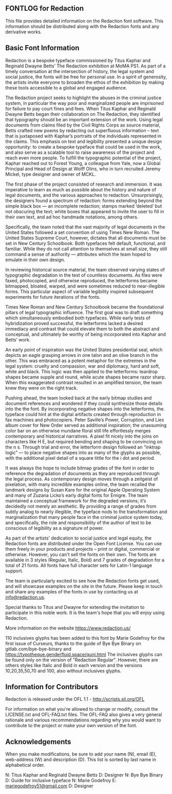 FONTLOG for Redaction
-------------------

This file provides detailed information on the Redaction font software.
This information should be distributed along with the Redaction fonts
and any derivative works.


Basic Font Information
--------------------------

Redaction is a bespoke typeface commissioned by Titus Kaphar and Reginald Dwayne Betts’ The Redaction exhibition at MoMA PS1. As part of a timely conversation at the intersection of history, the legal system and social justice, the fonts will be free for personal use. In a spirit of generosity, the artists invite everyone to broaden the ethos of the exhibition by making these tools accessible to a global and engaged audience.

The Redaction project seeks to highlight the abuses in the criminal justice system, in particular the way poor and marginalized people are imprisoned for failure to pay court fines and fees. When Titus Kaphar and Reginald Dwayne Betts began their collaboration on The Redaction, they identified that typography should be an important extension of the work. Using legal documents from claims filed by the Civil Rights Corps as source material, Betts crafted new poems by redacting out superfluous information – text that is juxtaposed with Kaphar’s portraits of the individuals represented in the claims. This emphasis on text and legibility presented a unique design opportunity: to create a bespoke typeface that could be used in the work, and also serve as a scalable tool to raise awareness of the project and reach even more people. To fulfill the typographic potential of the project, Kaphar reached out to Forest Young, a colleague from Yale, now a Global Principal and Head of Design at Wolff Olins, who in turn recruited Jeremy Mickel, type designer and owner of MCKL.

The first phase of the project consisted of research and immersion. It was imperative to learn as much as possible about the history and nature of legal documents, and the various approaches to redaction. Unsurprisingly, the designers found a spectrum of redaction: forms extending beyond the simple black box — an incomplete redaction; stamps marked ‘deleted’ but not obscuring the text; white boxes that appeared to invite the user to fill in their own text, and ad hoc handmade notations, among others.

Specifically, the team noted that the vast majority of legal documents  in the United States followed a set convention of using Times New Roman. The United States Supreme Court, however, dictates that all documents must be set in New Century Schoolbook. Both typefaces felt default, functional, and familiar. While they do not call attention to themselves at small size, they still command a sense of authority — attributes which the team hoped to emulate in their own design.

In reviewing historical source material, the team observed varying states of typographic degradation in the text of countless documents. As files were faxed, photocopied, and otherwise reproduced, the letterforms became bitmapped, bloated, warped, and were sometimes reduced to near-illegible forms. This particular aspect of variable legibility inspired subsequent experiments for future iterations of the fonts.

Times New Roman and New Century Schoolbook became the foundational pillars of legal typographic influence. The first goal was to draft something which simultaneously embodied both typefaces. While early tests of hybridization proved successful, the letterforms lacked a desired immediacy and contrast that could elevate them to both the abstract and conceptual, and ultimately be worthy of being incorporated into Kaphar and Betts’ work.

An early point of inspiration was the United States presidential seal, which depicts an eagle grasping arrows in one talon and an olive branch in the other. This was embraced as a potent metaphor for the extremes in the legal system: cruelty and compassion, war and diplomacy, hard and soft, white and black. This logic was then applied to the letterforms: teardrop shapes became supple and round, while acute shapes became razor sharp. When this exaggerated contrast resulted in an amplified tension, the team knew they were on the right track.

Pushing ahead, the team looked back at the early bitmap studies and document references and wondered if they could synthesize those details into the the font. By incorporating negative shapes into the letterforms, the. typeface could hint at the digital artifacts created through reproduction in fax machines and photocopiers. Peter Saville’s Power, Corruption, and Lies album cover for New Order served as additional inspiration; the unassuming color bar on an otherwise mundane floral still life effortlessly merges contemporary and historical narratives. A pixel fit nicely into the joins on characters like H E, but required bending and shaping to be convincing on the n s. Through trial and error, the letterform design followed an “inktrap logic” — to place negative shapes into as many of the glyphs as possible, with the additional pixel detail of a square tittle for the i dot and period.

It was always the hope to include bitmap grades of the font in order to reference the degradation of documents as they are reproduced through the legal process. As contemporary design moves through a zeitgeist of pixelation, with many incredible examples online, the team recalled the landmark designs by Susan Kare for the original Apple Operating System and many of Zuzana Licko’s early digital fonts for Emigre. The team maintained a conceptual framework for the degraded versions; it’s decidedly not merely an aesthetic. By providing a range of grades from subtly analog to nearly illegible, the typeface nods to the transformation and marginalization that many people face in the criminal justice system today, and specifically, the role and responsibility of the author of text to be conscious of legibility as a signature of power.

As part of the artists’ dedication to social justice and legal equity, the Redaction fonts are distributed under the Open Font License. You can use them freely in your products and projects – print or digital, commercial or otherwise. However, you can't sell the fonts on their own. The fonts are available in 3 styles (Regular, Italic, Bold) and 7 grades of degradation for a total of 21 fonts. All fonts have full character sets for Latin-1 language support.

The team is particularly excited to see how the Redaction fonts get used, and will showcase examples on the site in the future. Please keep in touch and share any examples of the fonts in use by contacting us at info@redaction.us.

Special thanks to Titus and Dwayne for extending the invitation to participate in this noble work. It is the team's hope that you will enjoy using Redaction.

More information on the website https://www.redaction.us/

110 inclusives glyphs has been added to this font by Marie Godefroy for the first issue of Curseurs, thanks to the guide of Bye Bye Binary on gitlab.com/bye-bye-binary and https://typotheque.genderfluid.space/quni.html The inclusives glyphs can be found only on the version of "Redaction Regular". However, there are others styles like Italic and Bold in each version and the versions 10,20,35,50,70 and 100, also without inclusives glyphs.

Information for Contributors
--------------------------

Redaction is released under the OFL 1.1 - http://scripts.sil.org/OFL

For information on what you're allowed to change or modify, consult the LICENSE.txt and OFL-FAQ.txt files. The OFL-FAQ also gives a very general rationale and various recommendations regarding why you would want to contribute to the project or make your own version of the font.

Acknowledgements
--------------------------

When you make modifications, be sure to add your name (N), email (E), web-address (W) and description (D). This list is sorted by last name in alphabetical order.

N: Titus Kaphar and Reginald Dwayne Betts D: Designer
N: Bye Bye Binary D: Guide for inclusive typeface
N: Marie Godefroy E: mariegodefroy51@gmail.com D: Designer